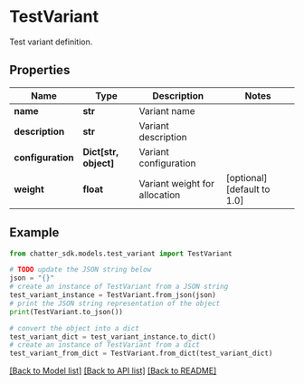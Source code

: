 # TestVariant

Test variant definition.

## Properties

Name | Type | Description | Notes
------------ | ------------- | ------------- | -------------
**name** | **str** | Variant name | 
**description** | **str** | Variant description | 
**configuration** | **Dict[str, object]** | Variant configuration | 
**weight** | **float** | Variant weight for allocation | [optional] [default to 1.0]

## Example

```python
from chatter_sdk.models.test_variant import TestVariant

# TODO update the JSON string below
json = "{}"
# create an instance of TestVariant from a JSON string
test_variant_instance = TestVariant.from_json(json)
# print the JSON string representation of the object
print(TestVariant.to_json())

# convert the object into a dict
test_variant_dict = test_variant_instance.to_dict()
# create an instance of TestVariant from a dict
test_variant_from_dict = TestVariant.from_dict(test_variant_dict)
```
[[Back to Model list]](../README.md#documentation-for-models) [[Back to API list]](../README.md#documentation-for-api-endpoints) [[Back to README]](../README.md)


